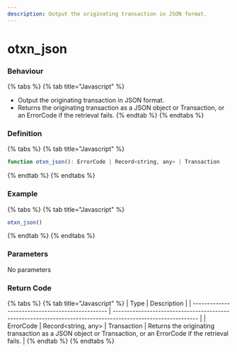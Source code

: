 ```yaml
---
description: Output the originating transaction in JSON format.
---
```


# otxn\_json

### Behaviour

{% tabs %}
{% tab title="Javascript" %}
* Output the originating transaction in JSON format.
* Returns the originating transaction as a JSON object or Transaction, or an ErrorCode if the retrieval fails.
{% endtab %}
{% endtabs %}

### Definition

{% tabs %}
{% tab title="Javascript" %}
```javascript
function otxn_json(): ErrorCode | Record<string, any> | Transaction
```
{% endtab %}
{% endtabs %}



### Example

{% tabs %}
{% tab title="Javascript" %}
```javascript
otxn_json()
```
{% endtab %}
{% endtabs %}



### Parameters

No parameters

### Return Code

{% tabs %}
{% tab title="Javascript" %}
| Type                                             | Description                                                                                                  |
| ------------------------------------------------ | ------------------------------------------------------------------------------------------------------------ |
| ErrorCode \| Record\<string, any> \| Transaction | Returns the originating transaction as a JSON object or Transaction, or an ErrorCode if the retrieval fails. |
{% endtab %}
{% endtabs %}

